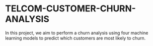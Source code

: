 # TELCOM-CUSTOMER-CHURN-ANALYSIS
 In this project, we aim to perform a churn analysis using four machine learning models to predict which customers are most likely to churn.
